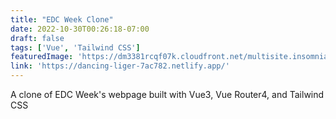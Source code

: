 ```yaml
---
title: "EDC Week Clone"
date: 2022-10-30T00:26:18-07:00
draft: false
tags: ['Vue', 'Tailwind CSS']
featuredImage: 'https://dm3381rcqf07k.cloudfront.net/multisite.insomniac.com/wp-content/uploads/sites/56/2022/05/25081917/edcw_2022_mk_an_fs_mh_750x600_r01.jpg'
link: 'https://dancing-liger-7ac782.netlify.app/'
---
```


A clone of EDC Week's webpage built with Vue3, Vue Router4, and Tailwind CSS